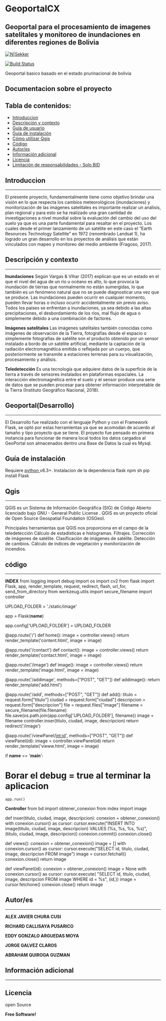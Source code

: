 # GeoportalCX
## Geoportal para el procesamiento de imagenes satelitales y monitoreo de inundaciones en diferentes regiones de Bolivia

[![N|Sekker](https://cldup.com/dTxpPi9lDf.thumb.png)](https://flask.palletsprojects.com/en/2.0.x/)

[![Build Status](https://travis-ci.org/joemccann/dillinger.svg?branch=master)](https://travis-ci.org/joemccann/dillinger)

Geoportal basico basado en el estado prurinacional de bolivia

## Documentacion sobre el proyecto


## Tabla de contenidos:

- [Introduccion](#Introduccion)
- [Descripción y contexto](#descripción-y-contexto)
- [Guía de usuario](#Geoportal(Desarrollo))
- [Guía de instalación](#guía-de-instalación)
- [Cómo utilizar Qgis](#Qgis)
- [Código](#código)
- [Autor/es](#autores)
- [Información adicional](#información-adicional)
- [Licencia](#licencia)
- [Limitación de responsabilidades - Solo BID](#limitación-de-responsabilidades)

## Introduccion
---
El presente proyecto, fundamentalmente tiene como objetivo brindar una visión en lo que respecta los cambios meteorológicos (inundaciones) y monitorización de las imágenes satelitales es importante realizar un análisis, plan regional y para esto se ha realizado una gran cantidad de investigaciones a nivel mundial sobre la evaluación del cambio del uso del suelo ya que es una parte fundamental para resaltar en el proyecto. Los cuales desde el primer lanzamiento de un satélite en este caso el “Earth Resources Technology Satellite” en 1972 (renombrado Landsat 1), ha logrado un gran desarrollo en los proyectos de análisis que están vinculados con mapeo y monitoreo del medio ambiente (Fragoso, 2017). 

## Descripción y contexto
---
**Inundaciones**
Según Vargas & Vihar (2017) explican que es un estado en el que el nivel del agua de un río u océano es alto, lo que provoca la inundación de tierras que normalmente no están sumergidas, lo que también es un fenómeno natural que no se puede diagnosticar una vez que se produce. Las inundaciones pueden ocurrir en cualquier momento, pueden llevar horas o incluso ocurrir accidentalmente sin previo aviso.
Todos los países se enfrentan a inundaciones, ya sea debido a las altas precipitaciones, el desbordamiento de los ríos, mal flujo de agua o simplemente debido a una combinación de factores.

**Imágenes satelitales**
Las imágenes satelitales también conocidas como imágenes de observación de la Tierra, fotografías desde el espacio o simplemente fotografías de satélite son el producto obtenido por un sensor instalado a bordo de un satélite artificial, mediante la captación de la radiación electromagnética emitida o reflejada por un cuerpo, que posteriormente se transmite a estaciones terrenas para su visualización, procesamiento y análisis.

**Teledetección**
Es una tecnología que adquiere datos de la superficie de la tierra a través de sensores instalados en plataformas espaciales. La interacción electromagnética entre el suelo y el sensor produce una serie de datos que se pueden procesar para obtener información interpretable de la Tierra (Instituto Geográfico Nacional, 2018).




## Geoportal(Desarrollo)
---
El Desarrollo fue realizado con el lenguaje Python y con el Framework Flask, se optó por estas herramientas ya que se acomodan de acuerdo al tamaño y tipo proyecto que se tiene. El proyecto fue pensado en primera instancia para funcionar de manera local
todos los datos cargados al GeoPortal son almacenados dentro una Base de Datos la cual es Mysql. 

 	
## Guía de instalación
Requiere  [python ](https://www.python.org/downloads/) v6.3+.
Instalacion de la dependencia flask npm
 sh
pip install Flask



## Qgis 
---
QGIS es un Sistema de Información Geográfica (SIG) de Código Abierto licenciado bajo GNU - General Public License . QGIS es un proyecto oficial de Open Source Geospatial Foundation (OSGeo).

Principales herramientas que QGIS nos proporciona en el campo de la teledetección
Cálculo de estadísticas e histogramas.
Filtrajes.
Corrección de imágenes de satélite.
Clasificación de imágenes de satélite.
Detección de cambios.
Cálculo de índices de vegetación y monitorización de incendios.

## código
---
**INDEX**
from logging import debug
import os
import cv2
from flask import Flask, app, render_template, request, redirect, flash, url_for, send_from_directory
from werkzeug.utils import secure_filename
import controller

UPLOAD_FOLDER = './static/image'

app = Flask(__name__)

app.config['UPLOAD_FOLDER'] = UPLOAD_FOLDER

@app.route('/')
def home():
    image = controller.views()
    return render_template('content.html', image = image)

@app.route('/contact')
def contact():
    image = controller.views()
    return render_template('contact.html', image = image)

@app.route('/image')
def image():
    image = controller.views()
    return render_template('image.html', image = image)

@app.route('/addimage', methods=["POST", "GET"])
def addimage():
    return render_template('add.html')

@app.route('/add', methods=["POST", "GET"])
def add():
    titulo = request.form["titulo"]
    ciudad = request.form["ciudad"]
    descripcion = request.form["descripcion"]
    file = request.files["image"]
    filename = secure_filename(file.filename)
    file.save(os.path.join(app.config['UPLOAD_FOLDER'], filename))
    image = filename
    controller.inser(titulo, ciudad, image, descripcion)
    return redirect('/image')

@app.route('/viewPanel/<int:id>', methods=["POST", "GET"])
def viewPanel(id):
    image = controller.viewPanel(id)
    return render_template('vieww.html', image = image)

if __name__ == '__main__':
# Borar el debug = true al terminar la aplicacion    
    app.run()
    
**Controller**
from bd import obtener_conexion
from index import image

def inser(titulo, ciudad, image, descripcion):
    conexion = obtener_conexion()
    with conexion.cursor() as cursor:
        cursor.execute("INSERT INTO image(titulo, ciudad, image, descripcion) VALUES (%s, %s, %s, %s)",
                       (titulo, ciudad, image, descripcion))
    conexion.commit()
    conexion.close()


def views():
    conexion = obtener_conexion()
    image = []
    with conexion.cursor() as cursor:
        cursor.execute("SELECT id, titulo, ciudad, image, descripcion FROM image")
        image = cursor.fetchall()
    conexion.close()
    return image

def viewPanel(id):
    conexion = obtener_conexion()
    image = None
    with conexion.cursor() as cursor:
        cursor.execute(
            "SELECT id, titulo, ciudad, image, descripcion FROM image WHERE id = %s", (id,))
        image = cursor.fetchone()
    conexion.close()
    return image
   
## Autor/es
---
**ALEX JAVIER CHURA CUSI**

**RICHARD CALLISAYA PUSARICO**

**EDDY GONZALO ARGUEDAS MOYA**

**JORGE GALVEZ CLAROS**

**ABRAHAM QUIROGA GUZMAN**


## Información adicional
---


## Licencia

open Source

**Free Software!**
